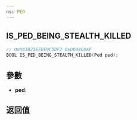 ```yaml
---
ns: PED
---
```

## IS_PED_BEING_STEALTH_KILLED

```c
// 0x863B23EFDE9C5DF2 0xD044C8AF
BOOL IS_PED_BEING_STEALTH_KILLED(Ped ped);
```


## 參數
* **ped**: 

## 返回值
